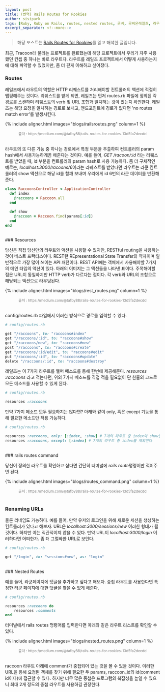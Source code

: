```yaml
---
layout: post
title: (번역) Rails Routes for Rookies
author: sisipark
tags: [Ruby, Ruby on Rails, routes, nested routes, 루비, 루비온레일즈, 라우트]
excerpt_separator: <!--more-->
---
```


> 해당 포스트는 [Rails Routes for Rookies](https://medium.com/@tafby88/rails-routes-for-rookies-13d5fa2decdd)를 읽고 해석한 글입니다.

최근, Tracoon라 불리는 프로젝트를 완료했는데 해당 프로젝트에서 우리가 자주 사용했던 컨셉 중 하나는 바로 라우트다. 라우트를 레일즈 프로젝트에서 어떻게 사용하는지에 대해 파악할 수 있었지만, 좀 더 깊게 이해하고 싶어졌다. 
<!--more-->

### Routes

레일즈에서 라우트의 역할은 HTTP 리퀘스트를 처리해야할 컨트롤러의 액션에 적절히 맵핑해주는 것이다. 리퀘스트를 받게 되면, 레일즈는 먼저 routes.rb 파일에 정의된 각 경로를 스캔하며 리퀘스트의 verb 및 URL 조합과 일치하는 것이 있는지 확인한다. 레일즈는 해당 요청을 일치하는 경로로 보내고, 엔드포인트에 경로가 없다면 'no routes match error'를 발생시킨다. 

{% include aligner.html images="blogs/railsroutes.png" column=1 %}
<center><small style="color:grey">출처 : https://medium.com/@tafby88/rails-routes-for-rookies-13d5fa2decdd</small></center>
<br>


라우트의 또 다른 기능 중 하나는 경로에서 특정 부분을 추출하여 컨트롤러의 param hash에서 사용가능하게끔 해준다는 것이다. 예를 들어, *GET /racoon/:id* 라는 리퀘스트를 받았을 때, id 부분을 컨트롤러의 param hash로 사용 가능하다. 좀 더 구체적인 예로는, *localhost:3000/racoons/6*이라는 리퀘스트를 받았다면 라우트는 라쿤 컨트롤러의 show 액션으로 해당 id를 함깨 보내며 우리에게 id 6번의 라쿤 데이터를 반환해준다. 

```ruby
class RaccoonsController < ApplicationController
  def index
  	@raccoons = Raccoon.all
  end

  def show
  	@raccoon = Raccoon.find(params[:id])
  end
end
```

<br>
### Resources

당신은 직접 당신만의 라우트와 액션을 사용할 수 있지만, RESTful routing을 사용하는 것이 베스트 프랙티스이다. 
REST란 REpresentational State Transfer의 약자이며 일반적으로 가장 많이 쓰이는 API 패턴이다. REST API에는 객체에서 사용해야할 7가지의 메인 타입의 액션이 있다. 아래의 이미지는 그 액션들을 나타낸 표이다. 주목해야할 점은 URL이 동일하지만 HTTP verb가 다르다는 점이다. 각 verb와 URL의 조합으로 해당되는 액션으로 라우팅된다.

{% include aligner.html images="blogs/rest_routes.png" column=1 %}
<center><small style="color:grey">출처 : https://medium.com/@tafby88/rails-routes-for-rookies-13d5fa2decdd</small></center>
<br>

config/routes.rb 파일에서 이러한 방식으로 경로를 입력할 수 있다.

```ruby
# config/routes.rb

get "/raccoons", to: "raccoons#index"
get "/raccoons/:id", to: "raccoons#show"
get "/raccoons/new", to: "raccoons#new"
post "/raccoons", to: "raccoons#create"
get "/raccoons/:id/edit", to: "raccoons#edit"
put "/raccoons/:id", to: "raccoons#update"
delete "/raccoons/:id", to: "raccoons#destroy"
```

레일즈는 이 7가지 라우트를 헬퍼 메소드를 통해 한번에 제공해준다. *resources :raccoons* 라고 적는다면, 위의 7가지 메소드를 직접 적을 필요없이 단 한줄의 코드로 모든 메소드를 사용할 수 있게 된다. 

```ruby
# config/routes.rb

resources :raccoons
```

만약 7가지 메소드 모두 필요하지는 않다면? 아래와 같이 only, 혹은 except 기능을 통해 필요한 메소드만 적용 가능하다.

```ruby
# config/routes.rb

resources :raccoons, only: [:index, :show] # 7개의 라우트 중 index와 show만 적용된다
resources :raccoons, except: [:index] # 7개의 라우트 중 index를 제외한다
```

<br>
### rails routes command

당신이 정의한 라우트를 확인하고 싶다면 간단히 터미널에 *rails route*명령어만 적어주면 된다. 

{% include aligner.html images="blogs/routes_command.png" column=1 %}
<center><small style="color:grey">출처 : https://medium.com/@tafby88/rails-routes-for-rookies-13d5fa2decdd</small></center>
<br>

### Renaming URLs

물론 리네임도 가능하다. 예를 들어, 만약 유저의 로그인을 위해 새로운 세션을 생성하는 컨트롤러가 있다고 해보자. URL은 *localhost:3000/sessions/new* 이러한 형태가 될 것이다. 하지만 이는 직관적이지 않을 수 있다. 만약 URL이 *localhost:3000/login* 이러하다면 어떠한가. 좀 더 그럴싸한 URL로 보인다. 

```ruby
# config/routes.rb

get "/login", to: "sessions#new", as: "login"
```

<br>
### Nested Routes

예를 들어, 라쿤페이지에 댓글을 추가하고 싶다고 해보자. 중첩 라우트를 사용한다면 특정한 라쿤 페이지에 대한 댓글을 찾을 수 있게 해준다. 

```ruby
# config/routes.rb

resources :raccoons do 
	resources :comments
end

```

터미널에서 rails routes 명령어를 입력한다면 아래와 같은 라우트 리스트를 확인할 수 있다.

{% include aligner.html images="blogs/nested_routes.png" column=1 %}
<center><small style="color:grey">출처 : https://medium.com/@tafby88/rails-routes-for-rookies-13d5fa2decdd</small></center>
<br>

raccoon 라우트 아래에 comment가 중첩되어 있는 것을 볼 수 있을 것이다. 이러한 URL을 통해 요청된 객체를 찾기 위해 필요한 두 params, raccoon_id와 id(comment id이다)에 접근할 수 있다. 
하지만 너무 많은 중첩은 프로그램의 복잡성을 높일 수 있으니 최대 2개 정도의 중첩 라우트를 사용하길 권장한다. 

<br>

[^1]: 
    {% include citation.html key="ref1" %}
